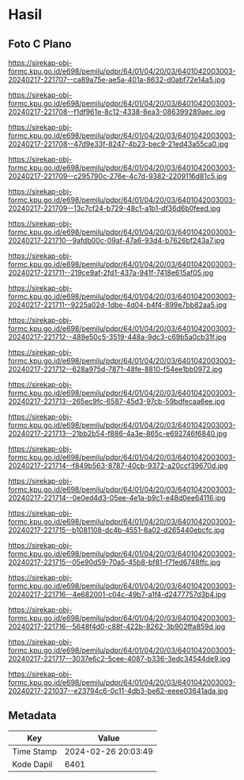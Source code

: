 # Hasil

## Foto C Plano

https://sirekap-obj-formc.kpu.go.id/e698/pemilu/pdpr/64/01/04/20/03/6401042003003-20240217-221707--ca89a75e-ae5a-401a-8632-d0abf72e14a5.jpg

https://sirekap-obj-formc.kpu.go.id/e698/pemilu/pdpr/64/01/04/20/03/6401042003003-20240217-221708--f1df961e-8c12-4338-8ea3-086399289aec.jpg

https://sirekap-obj-formc.kpu.go.id/e698/pemilu/pdpr/64/01/04/20/03/6401042003003-20240217-221708--47d9e33f-8247-4b23-bec9-21ed43a55ca0.jpg

https://sirekap-obj-formc.kpu.go.id/e698/pemilu/pdpr/64/01/04/20/03/6401042003003-20240217-221709--c295790c-276e-4c7d-9382-2209116d81c5.jpg

https://sirekap-obj-formc.kpu.go.id/e698/pemilu/pdpr/64/01/04/20/03/6401042003003-20240217-221709--13c7cf24-b729-48c1-a1b1-df36d6b0feed.jpg

https://sirekap-obj-formc.kpu.go.id/e698/pemilu/pdpr/64/01/04/20/03/6401042003003-20240217-221710--9afdb00c-09af-47a6-93d4-b7626bf243a7.jpg

https://sirekap-obj-formc.kpu.go.id/e698/pemilu/pdpr/64/01/04/20/03/6401042003003-20240217-221711--219ce9af-2fd1-437a-941f-7418e615af05.jpg

https://sirekap-obj-formc.kpu.go.id/e698/pemilu/pdpr/64/01/04/20/03/6401042003003-20240217-221711--9225a02d-1dbe-4d04-b4f4-899e7bb82aa5.jpg

https://sirekap-obj-formc.kpu.go.id/e698/pemilu/pdpr/64/01/04/20/03/6401042003003-20240217-221712--489e50c5-3519-448a-9dc3-c69b5a0cb31f.jpg

https://sirekap-obj-formc.kpu.go.id/e698/pemilu/pdpr/64/01/04/20/03/6401042003003-20240217-221712--628a975d-7871-48fe-8810-f54ee1bb0972.jpg

https://sirekap-obj-formc.kpu.go.id/e698/pemilu/pdpr/64/01/04/20/03/6401042003003-20240217-221713--265ec9fc-6587-45d3-97cb-59bdfecaa6ee.jpg

https://sirekap-obj-formc.kpu.go.id/e698/pemilu/pdpr/64/01/04/20/03/6401042003003-20240217-221713--21bb2b54-f886-4a3e-865c-e692746f6840.jpg

https://sirekap-obj-formc.kpu.go.id/e698/pemilu/pdpr/64/01/04/20/03/6401042003003-20240217-221714--f849b563-8787-40cb-9372-a20ccf39670d.jpg

https://sirekap-obj-formc.kpu.go.id/e698/pemilu/pdpr/64/01/04/20/03/6401042003003-20240217-221714--0e0ed4d3-05ee-4e1a-b9c1-e48d0ee64116.jpg

https://sirekap-obj-formc.kpu.go.id/e698/pemilu/pdpr/64/01/04/20/03/6401042003003-20240217-221715--b1081108-dc4b-4551-8a02-d265440ebcfc.jpg

https://sirekap-obj-formc.kpu.go.id/e698/pemilu/pdpr/64/01/04/20/03/6401042003003-20240217-221715--05e90d59-70a5-45b8-bf81-f71ed6748ffc.jpg

https://sirekap-obj-formc.kpu.go.id/e698/pemilu/pdpr/64/01/04/20/03/6401042003003-20240217-221716--4e682001-c04c-49b7-a1f4-d2477757d3b4.jpg

https://sirekap-obj-formc.kpu.go.id/e698/pemilu/pdpr/64/01/04/20/03/6401042003003-20240217-221716--5648f4d0-c88f-422b-8262-3b902ffa859d.jpg

https://sirekap-obj-formc.kpu.go.id/e698/pemilu/pdpr/64/01/04/20/03/6401042003003-20240217-221717--3037e6c2-5cee-4087-b336-3edc34544de9.jpg

https://sirekap-obj-formc.kpu.go.id/e698/pemilu/pdpr/64/01/04/20/03/6401042003003-20240217-221037--e23794c6-0c11-4db3-be62-eeee03641ada.jpg


## Metadata

| Key        | Value               |
| ---------- | ------------------- |
| Time Stamp | 2024-02-26 20:03:49 |
| Kode Dapil | 6401                |



